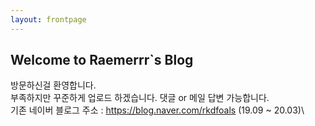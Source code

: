 ```yaml
---
layout: frontpage
---
```


## Welcome to Raemerrr`s Blog

방문하신걸 환영합니다.\
부족하지만 꾸준하게 업로드 하겠습니다. 댓글 or 메일 답변 가능합니다.\
기존 네이버 블로그 주소 : https://blog.naver.com/rkdfoals (19.09 ~ 20.03)\
